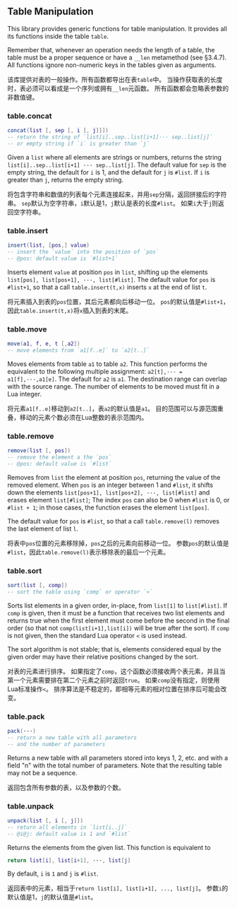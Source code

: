
## Table Manipulation

This library provides generic functions for table manipulation. 
It provides all its functions inside the table `table`.

Remember that, whenever an operation needs the length of a table, 
the table must be a proper sequence or have a `__len` metamethod (see §3.4.7). 
All functions ignore non-numeric keys in the tables given as arguments. 

该库提供对表的一般操作。所有函数都导出在表`table`中。
当操作获取表的长度时，表必须可以看成是一个序列或拥有`__len`元函数。
所有函数都会忽略表参数的非数值键。

### table.concat 
```lua
concat(list [, sep [, i [, j]]])
-- return the string of `list[i]..sep..list[i+1]··· sep..list[j]`
-- or empty string if `i` is greater than `j`
```

Given a `list` where all elements are strings or numbers, 
returns the string `list[i]..sep..list[i+1] ··· sep..list[j]`. 
The default value for `sep` is the empty string, the default for `i` is 1, 
and the default for `j` is `#list`. 
If `i` is greater than `j`, returns the empty string.

将包含字符串和数值的列表每个元素连接起来，并用`sep`分隔，返回拼接后的字符串。
`sep`默认为空字符串，`i`默认是1，`j`默认是表的长度`#list`。
如果`i`大于`j`则返回空字符串。

### table.insert 
```lua
insert(list, [pos,] value)
-- insert the `value` into the position of `pos`
-- @pos: default value is `#list+1`
```

Inserts element `value` at position `pos` in `list`, 
shifting up the elements `list[pos], list[pos+1], ···, list[#list]`. 
The default value for `pos` is `#list+1`, 
so that a call `table.insert(t,x)` inserts `x` at the end of list `t`.

将元素插入到表的`pos`位置，其后元素都向后移动一位。
`pos`的默认值是`#list+1`，因此`table.insert(t,x)`将`x`插入到表的末尾。

### table.move 
```lua
move(a1, f, e, t [,a2])
-- move elements from `a1[f..e]` to `a2[t..]`
```

Moves elements from table `a1` to table `a2`. 
This function performs the equivalent to the following multiple assignment: 
`a2[t],··· = a1[f],···,a1[e]`. The default for `a2` is `a1`. 
The destination range can overlap with the source range. 
The number of elements to be moved must fit in a Lua integer.

将元素`a1[f..e]`移动到`a2[t..]`，表`a2`的默认值是`a1`。
目的范围可以与源范围重叠，移动的元素个数必须在Lua整数的表示范围内。

### table.remove 
```lua
remove(list [, pos])
-- remove the element a the `pos`
-- @pos: default value is `#list`
```

Removes from `list` the element at position `pos`, returning the value of the removed element. 
When `pos` is an integer between 1 and `#list`, 
it shifts down the elements `list[pos+1], list[pos+2], ···, list[#list]` and erases element `list[#list]`; 
The index `pos` can also be 0 when `#list` is 0, or `#list + 1`; 
in those cases, the function erases the element `list[pos]`.

The default value for `pos` is `#list`, so that a call `table.remove(l)` removes the last element of list `l`.

将表中`pos`位置的元素移除掉，`pos`之后的元素向前移动一位。
参数`pos`的默认值是`#list`，因此`table.remove(l)`表示移除表的最后一个元素。

### table.sort 
```lua
sort(list [, comp])
-- sort the table using `comp` or operator `<`
```

Sorts list elements in a given order, in-place, from `list[1]` to `list[#list]`. 
If `comp` is given, then it must be a function that receives two list elements 
and returns true when the first element must come before the second in the final order 
(so that not `comp(list[i+1],list[i])` will be true after the sort). 
If `comp` is not given, then the standard Lua operator `<` is used instead.

The sort algorithm is not stable; that is, elements considered equal by the given order 
may have their relative positions changed by the sort.

对表的元素进行排序。
如果指定了`comp`，这个函数必须接收两个表元素，并且当第一个元素需要排在第二个元素之前时返回`true`。
如果`comp`没有指定，则使用Lua标准操作`<`。
排序算法是不稳定的，即相等元素的相对位置在排序后可能会改变。

### table.pack 
```lua
pack(···)
-- return a new table with all parameters 
-- and the number of parameters
```

Returns a new table with all parameters stored into keys 1, 2, etc. 
and with a field "n" with the total number of parameters. 
Note that the resulting table may not be a sequence.

返回包含所有参数的表，以及参数的个数。

### table.unpack 
```lua
unpack(list [, i [, j]])
-- return all elements in `list[i..j]`
-- @i@j: default value is 1 and `#list`
```

Returns the elements from the given list. 
This function is equivalent to
```lua
return list[i], list[i+1], ···, list[j]
```
By default, `i` is `1` and `j` is `#list`. 

返回表中的元素，相当于`return list[i], list[i+1], ..., list[j]`。
参数`i`的默认值是1，`j`的默认值是`#list`。

